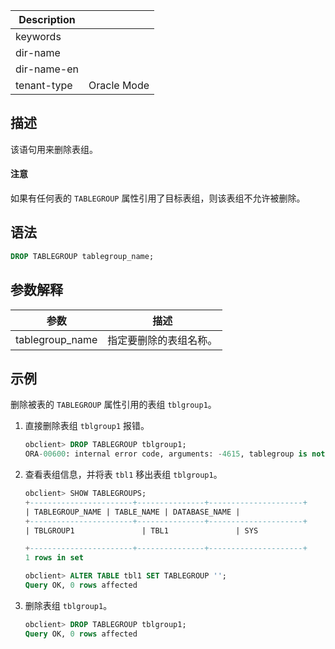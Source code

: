 | Description   |                 |
|---------------|-----------------|
| keywords      |                 |
| dir-name      |                 |
| dir-name-en   |                 |
| tenant-type   | Oracle Mode     |


## 描述

该语句用来删除表组。

  <main id="notice" type='notice'>
    <h4>注意</h4>
    <p>如果有任何表的 <code>TABLEGROUP</code> 属性引用了目标表组，则该表组不允许被删除。</p>
  </main>

## 语法

```sql
DROP TABLEGROUP tablegroup_name;
```

## 参数解释

|       参数        |     描述      |
|-----------------|-------------|
| tablegroup_name | 指定要删除的表组名称。 |

## 示例

删除被表的 `TABLEGROUP` 属性引用的表组 `tblgroup1`。

1. 直接删除表组 `tblgroup1` 报错。

   ```sql
   obclient> DROP TABLEGROUP tblgroup1;
   ORA-00600: internal error code, arguments: -4615, tablegroup is not empty
   ```

2. 查看表组信息，并将表 `tbl1` 移出表组 `tblgroup1`。

   ```sql
   obclient> SHOW TABLEGROUPS;
   +-----------------------+---------------+---------------------+
   | TABLEGROUP_NAME | TABLE_NAME | DATABASE_NAME |
   +-----------------------+---------------+---------------------+
   | TBLGROUP1               | TBL1               | SYS                         |

   +-----------------------+---------------+---------------------+
   1 rows in set

   obclient> ALTER TABLE tbl1 SET TABLEGROUP '';
   Query OK, 0 rows affected
   ```

3. 删除表组 `tblgroup1`。

   ```sql
   obclient> DROP TABLEGROUP tblgroup1;
   Query OK, 0 rows affected
   ```
